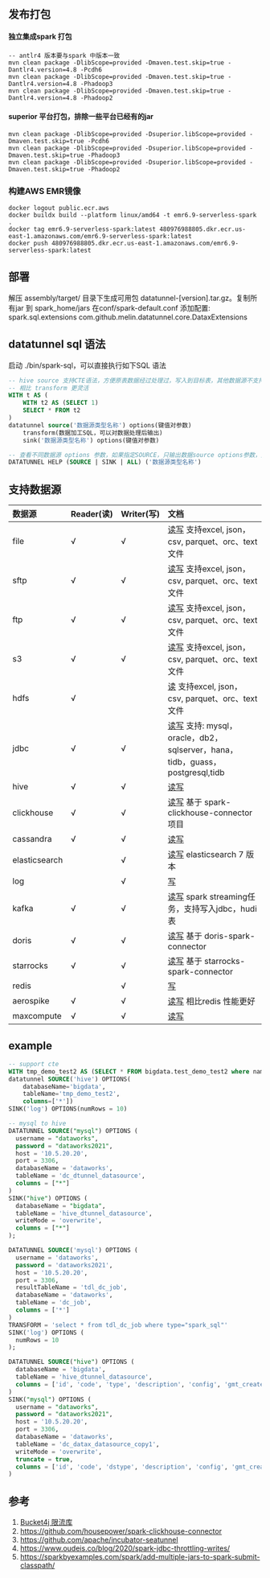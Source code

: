 ## 发布打包

#### 独立集成spark 打包
```
-- antlr4 版本要与spark 中版本一致
mvn clean package -DlibScope=provided -Dmaven.test.skip=true -Dantlr4.version=4.8 -Pcdh6
mvn clean package -DlibScope=provided -Dmaven.test.skip=true -Dantlr4.version=4.8 -Phadoop3
mvn clean package -DlibScope=provided -Dmaven.test.skip=true -Dantlr4.version=4.8 -Phadoop2
```

#### superior 平台打包，排除一些平台已经有的jar
```
mvn clean package -DlibScope=provided -Dsuperior.libScope=provided -Dmaven.test.skip=true -Pcdh6
mvn clean package -DlibScope=provided -Dsuperior.libScope=provided -Dmaven.test.skip=true -Phadoop3
mvn clean package -DlibScope=provided -Dsuperior.libScope=provided -Dmaven.test.skip=true -Phadoop2
```

### 构建AWS EMR镜像
```
docker logout public.ecr.aws
docker buildx build --platform linux/amd64 -t emr6.9-serverless-spark .
docker tag emr6.9-serverless-spark:latest 480976988805.dkr.ecr.us-east-1.amazonaws.com/emr6.9-serverless-spark:latest
docker push 480976988805.dkr.ecr.us-east-1.amazonaws.com/emr6.9-serverless-spark:latest
```


## 部署

解压 assembly/target/ 目录下生成可用包 datatunnel-[version].tar.gz。复制所有jar 到 spark_home/jars 
在conf/spark-default.conf 添加配置: spark.sql.extensions com.github.melin.datatunnel.core.DataxExtensions

## datatunnel sql 语法

启动 ./bin/spark-sql，可以直接执行如下SQL 语法

```sql
-- hive source 支持CTE语法，方便原表数据经过处理过，写入到目标表，其他数据源不支持CTE 语法。
-- 相比 transform 更灵活
WITH t AS (
    WITH t2 AS (SELECT 1)
    SELECT * FROM t2
)
datatunnel source('数据源类型名称') options(键值对参数) 
    transform(数据加工SQL，可以对数据处理后输出)
    sink('数据源类型名称') options(键值对参数)
```

```sql
-- 查看不同数据源 options 参数，如果指定SOURCE，只输出数据source options参数，如果指定SINK，只输出数据sink options参数。如果输出为空，说明不支持source或者sink
DATATUNNEL HELP (SOURCE | SINK | ALL) ('数据源类型名称')

```

## 支持数据源

| 数据源           | Reader(读) | Writer(写)    | 文档                                                                               |
|:--------------|:----------| :------      |:---------------------------------------------------------------------------------|
| file          | √         | √            | [读写](doc/file.md) 支持excel, json，csv, parquet、orc、text 文件                          |
| sftp          | √         | √            | [读写](doc/sftp.md) 支持excel, json，csv, parquet、orc、text 文件                         |                       
| ftp           | √         | √            | [读写](doc/ftp.md)  支持excel, json，csv, parquet、orc、text 文件                         |
| s3            | √         | √            | [读写](doc/s3.md)  支持excel, json，csv, parquet、orc、text 文件                          |
| hdfs          | √         |              | [读](doc/hdfs.md) 支持excel, json，csv, parquet、orc、text 文件                          |
| jdbc          | √         | √            | [读写](doc/jdbc.md) 支持: mysql，oracle，db2，sqlserver，hana，tidb，guass，postgresql,tidb |
| hive          | √         | √            | [读写](doc/hive.md)                                                                |
| clickhouse    | √         | √            | [读写](doc/clickhouse.md) 基于 spark-clickhouse-connector 项目                         |
| cassandra     | √         | √            | [读写](doc/cassandra.md)                                                           |
| elasticsearch |           | √            | [读写](doc/elasticsearch.md) elasticsearch 7 版本                                    |
| log           |           | √            | [写](doc/log.md)                                                                  |
| kafka         | √         | √            | [读写](doc/kafka.md) spark streaming任务，支持写入jdbc，hudi表                              |
| doris         | √         | √            | [读写](doc/doris.md) 基于 doris-spark-connector                                      |
| starrocks     | √         | √            | [读写](doc/starrocks.md) 基于 starrocks-spark-connector                              |
| redis         |           | √            | [写](doc/redis.md)                                                                |
| aerospike     | √         | √            | [读写](doc/aerospike.md) 相比redis 性能更好                                              |
| maxcompute    | √         | √            | [读写](doc/maxcompute.md)                                            |

## example
```sql
-- support cte
WITH tmp_demo_test2 AS (SELECT * FROM bigdata.test_demo_test2 where name is not null)
datatunnel SOURCE('hive') OPTIONS(
    databaseName='bigdata',
    tableName='tmp_demo_test2',
    columns=['*'])
SINK('log') OPTIONS(numRows = 10)

-- mysql to hive
DATATUNNEL SOURCE("mysql") OPTIONS (
  username = "dataworks",
  password = "dataworks2021",
  host = '10.5.20.20',
  port = 3306,
  databaseName = 'dataworks',
  tableName = 'dc_dtunnel_datasource',
  columns = ["*"]
)
SINK("hive") OPTIONS (
  databaseName = "bigdata",
  tableName = 'hive_dtunnel_datasource',
  writeMode = 'overwrite',
  columns = ["*"]
);

DATATUNNEL SOURCE('mysql') OPTIONS (
  username = 'dataworks',
  password = 'dataworks2021',
  host = '10.5.20.20',
  port = 3306,
  resultTableName = 'tdl_dc_job',
  databaseName = 'dataworks',
  tableName = 'dc_job',
  columns = ['*']
)
TRANSFORM = 'select * from tdl_dc_job where type="spark_sql"'
SINK('log') OPTIONS (
  numRows = 10
);

DATATUNNEL SOURCE("hive") OPTIONS (
  databaseName = 'bigdata',
  tableName = 'hive_dtunnel_datasource',
  columns = ['id', 'code', 'type', 'description', 'config', 'gmt_created', 'gmt_modified', 'creater', 'modifier']
)
SINK("mysql") OPTIONS (
  username = "dataworks",
  password = "dataworks2021",
  host = '10.5.20.20',
  port = 3306,
  databaseName = 'dataworks',
  tableName = 'dc_datax_datasource_copy1',
  writeMode = 'overwrite',
  truncate = true,
  columns = ['id', 'code', 'dstype', 'description', 'config', 'gmt_created', 'gmt_modified', 'creater', 'modifier']
)
```

## 参考

1. [Bucket4j 限流库](https://github.com/vladimir-bukhtoyarov/bucket4j)
2. https://github.com/housepower/spark-clickhouse-connector
3. https://github.com/apache/incubator-seatunnel
4. https://www.oudeis.co/blog/2020/spark-jdbc-throttling-writes/
5. https://sparkbyexamples.com/spark/add-multiple-jars-to-spark-submit-classpath/
